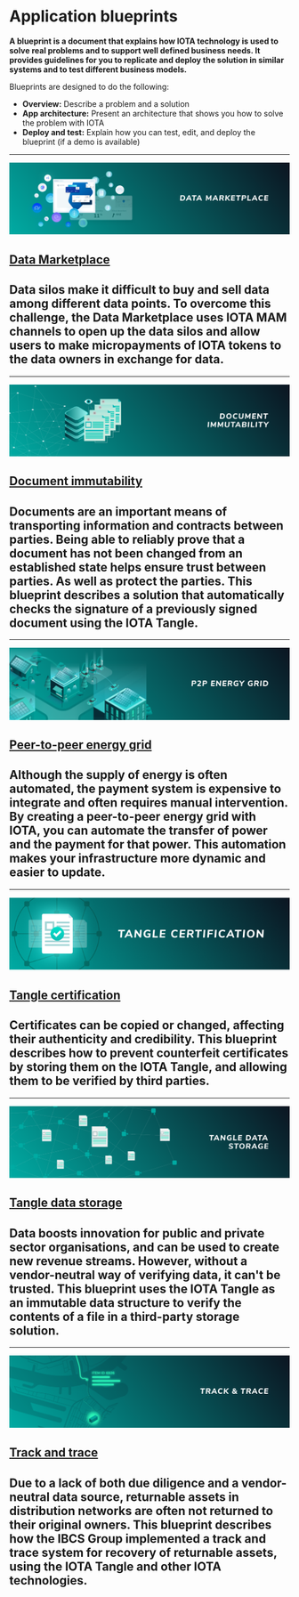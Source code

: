 # Application blueprints

**A blueprint is a document that explains how IOTA technology is used to solve real problems and to support well defined business needs. It provides guidelines for you to replicate and deploy the solution in similar systems and to test different business models.**

Blueprints are designed to do the following:

- **Overview:** Describe a problem and a solution
- **App architecture:** Present an architecture that shows you how to solve the problem with IOTA
- **Deploy and test:** Explain how you can test, edit, and deploy the blueprint (if a demo is available)

-------------------------
![Data Marketplace](../images/data-marketplace-thumbnail.png)
## [Data Marketplace](../data-marketplace/overview.md)
Data silos make it difficult to buy and sell data among different data points. To overcome this challenge, the Data Marketplace uses IOTA MAM channels to open up the data silos and allow users to make micropayments of IOTA tokens to the data owners in exchange for data.
-------------------------

-------------------------
![Document immutability](../images/document-immutability.png)
## [Document immutability](../doc-immutability/overview.md)
Documents are an important means of transporting information and contracts between parties. Being able to reliably prove that a document has not been changed from an established state helps ensure trust between parties. As well as protect the parties. This blueprint describes a solution that automatically checks the signature of a previously signed document using the IOTA Tangle.
-------------------------

-------------------------
![Peer-to-peer energy grid](../images/p2p-energy-grid-thumbnail.png)
## [Peer-to-peer energy grid](../p2p-energy/overview.md)
Although the supply of energy is often automated, the payment system is expensive to integrate and often requires manual intervention. By creating a peer-to-peer energy grid with IOTA, you can automate the transfer of power and the payment for that power. This automation makes your infrastructure more dynamic and easier to update.
-------------------------

-------------------------
![Tangle certification](../images/tangle-certification-thumbnail.png)
## [Tangle certification](../tangle-certification/overview.md)
Certificates can be copied or changed, affecting their authenticity and credibility. This blueprint describes how to prevent counterfeit certificates by storing them on the IOTA Tangle, and allowing them to be verified by third parties.
-------------------------

-------------------------
![Tangle data storage](../images/tangle-data-storage-thumbnail.png)
## [Tangle data storage](../tangle-data-storage/overview.md)
Data boosts innovation for public and private sector organisations, and can be used to create new revenue streams. However, without a vendor-neutral way of verifying data, it can't be trusted. This blueprint uses the IOTA Tangle as an immutable data structure to verify the contents of a file in a third-party storage solution.
-------------------------

-------------------------
![Track and trace](../images/track-and-trace-thumbnail.png)
## [Track and trace](../track-and-trace/overview.md)
Due to a lack of both due diligence and a vendor-neutral data source, returnable assets in distribution networks are often not returned to their original owners. This blueprint describes how the IBCS Group implemented a track and trace system for recovery of returnable assets, using the IOTA Tangle and other IOTA technologies.
-------------------------
